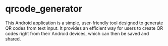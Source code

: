 # qrcode_generator
This Android application is a simple, user-friendly tool designed to generate QR codes from text input. It provides an efficient way for users to create QR codes right from their Android devices, which can then be saved and shared.
